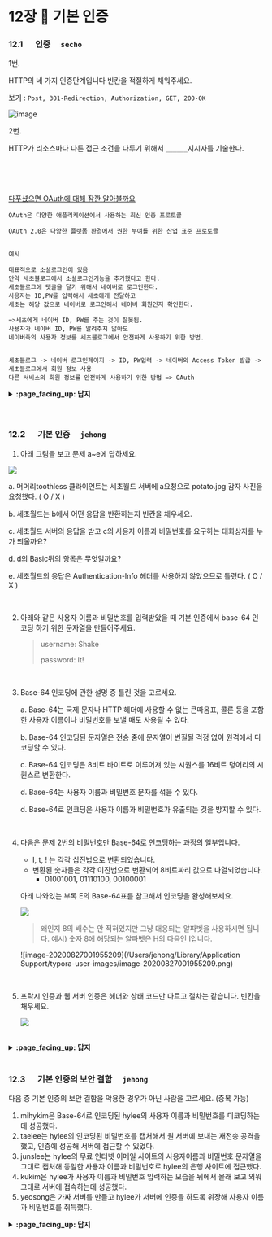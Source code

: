 # 12장 :octopus: 기본 인증
### __12.1__ 　 인증　 `secho`

1번.

HTTP의 네 가지 인증단계입니다 빈칸을 적절하게 채워주세요.

보기 : `Post, 301-Redirection, Authorization, GET, 200-OK`

![image](https://user-images.githubusercontent.com/55486644/91297759-cfe48180-e7d9-11ea-82c4-ca1d2809eece.png)


2번.

HTTP가 리소스마다 다른 접근 조건을 다루기 위해서 `______`지시자를 기술한다.

<br>
<br>
<br>

[다푸셨으면 OAuth에 대해 잠깐 알아볼까요](https://interconnection.tistory.com/76)

```
OAuth은 다양한 애플리케이션에서 사용하는 최신 인증 프로토콜

OAuth 2.0은 다양한 플랫폼 환경에서 권한 부여를 위한 산업 표준 프로토콜


예시

대표적으로 소셜로그인이 있음
만약 세초블로그에서 소셜로그인기능을 추가했다고 한다.
세초블로그에 댓글을 달기 위해서 네이버로 로그인한다.
사용자는 ID,PW를 입력해서 세초에게 전달하고
세초는 해당 값으로 네이버로 로그인해서 네이버 회원인지 확인한다.

=>세초에게 네이버 ID, PW를 주는 것이 잘못됨.
사용자가 네이버 ID, PW를 알려주지 않아도 
네이버측의 사용자 정보를 세초블로그에서 안전하게 사용하기 위한 방법.


세초블로그 -> 네이버 로그인페이지 -> ID, PW입력 -> 네이버의 Access Token 발급 -> 세초블로그에서 회원 정보 사용
다른 서비스의 회원 정보를 안전하게 사용하기 위한 방법 => OAuth

```

<details>
<summary> <b> :page_facing_up: 답지 </b>  </summary>
<div markdown="1">


- 1번.

  HTTP의 네 가지 인증단계입니다 빈칸을 적절하게 채워주세요.

  보기 : `Post, 301-Redirection, Authorization, GET, 200-OK`
![image](https://user-images.githubusercontent.com/55486644/91297759-cfe48180-e7d9-11ea-82c4-ca1d2809eece.png)

  

  정답 : 위에서부터 , `GET` , `Authorization`, `200 OK`

  

  2번.

  HTTP가 리소스마다 다른 접근 조건을 다루기 위해서 `______`지시자를 기술한다.

  `realm`지시자

</div>
</details>

<br>
<br>

### __12.2__ 　 기본 인증　 `jehong`

1.  아래 그림을 보고 문제 a~e에 답하세요.

![](https://images.velog.io/images/jehjong/post/86e1a2fe-fe1c-4b95-94c8-a6d5ae029c8f/image.png)

  a. 머머리toothless 클라이언트는 세초월드 서버에 a요청으로 potato.jpg 감자 사진을 요청했다. ( O / X )

  b. 세초월드는 b에서 어떤 응답을 반환하는지 빈칸을 채우세요.

  c. 세초월드 서버의 응답을 받고 c의 사용자 이름과 비밀번호를 요구하는 대화상자를 누가 띄울까요?

  d. d의 Basic뒤의 항목은 무엇일까요?

  e. 세초월드의 응답은 Authentication-Info 헤더를 사용하지 않았으므로 틀렸다. ( O / X )

<br>

2. 아래와 같은 사용자 이름과 비밀번호를 입력받았을 때 기본 인증에서 base-64 인코딩 하기 위한 문자열을 만들어주세요.

   > username: Shake
   >
   > password: It!

<br>

3. Base-64 인코딩에 관한 설명 중 틀린 것을 고르세요.

   a. Base-64는 국제 문자나 HTTP 헤더에 사용할 수 없는 큰따옴표, 콜론 등을 포함한 사용자 이름이나 비밀번호를 보낼 때도 사용될 수 있다. 

   b. Base-64 인코딩된 문자열은 전송 중에 문자열이 변질될 걱정 없이 원격에서 디코딩할 수 있다.

   c. Base-64 인코딩은 8비트 바이트로 이루어져 있는 시퀀스를 16비트 덩어리의 시퀀스로 변환한다.

   d. Base-64는 사용자 이름과 비밀번호 문자를 섞을 수 있다.

   d. Base-64로 인코딩은 사용자 이름과 비밀번호가 유출되는 것을 방지할 수 있다.


<br>

4. 다음은 문제 2번의 비밀번호만 Base-64로 인코딩하는 과정의 일부입니다. 

   - I, t, ! 는 각각 십진법으로 변환되었습니다.
   - 변환된 숫자들은 각각 이진법으로 변환되어 8비트짜리 값으로 나열되었습니다.
     - 01001001, 01110100, 00100001

   아래 나와있는 부록 E의 Base-64표를 참고해서 인코딩을 완성해보세요.

   ![](https://images.velog.io/images/jehjong/post/0500c8b3-0b1e-4dbe-9fd0-99ce85ca55e1/image.png)

   >  왜인지 8의 배수는 안 적혀있지만 그냥 대응되는 알파벳을 사용하시면 됩니다. 예시) 숫자 8에 해당되는 알파벳은 H의 다음인 I입니다.

   ![image-20200827001955209](/Users/jehong/Library/Application Support/typora-user-images/image-20200827001955209.png)



<br>


5. 프락시 인증과 웹 서버 인증은 헤더와 상태 코드만 다르고 절차는 같습니다. 빈칸을 채우세요.

   ![](https://images.velog.io/images/jehjong/post/b9ff7391-1b7e-4864-9b4b-854e35cecad2/image.png)

   
<br>

<details>
<summary> <b> :page_facing_up: 답지 </b>  </summary>
<div markdown="1">
  
1.  아래 그림을 보고 문제 a~e에 답하세요.  **p.324, 326**


![](https://images.velog.io/images/jehjong/post/f765c558-6030-4b85-875f-c4d0f82ffbe9/image.png)

  a. 머머리toothless 클라이언트는 세초월드 서버에 a요청으로 potato.jpg 감자 사진을 요청했다. ( **O** / X )

> **O**

  b. 세초월드는 b에서 어떤 응답을 반환하는지 빈칸을 채우세요.

  > 401 Authorization Required

  c. 세초월드 서버의 응답을 받고 c의 사용자 이름과 비밀번호를 요구하는 대화상자를 누가 띄울까요?

> 브라우저

  d. d의 Basic뒤의 항목은 무엇일까요?

> Base-64로 인코딩된 사용자 이름과 비밀번호

  e. 세초월드의 응답은 Authentication-Info 헤더를 사용하지 않았으므로 틀렸다. ( O / **X** )

> **X** 
>
> **p.323** 
>
> 어떤 인증 알고리즘은 **선택적인 헤더인 Authentication-Info**에 인증 세션에 관한 추가 정보를 기술해서 응답하기도 한다. 


<br>

<br>

2. 아래와 같은 사용자 이름과 비밀번호를 입력받았을 때 기본 인증에서 base-64 인코딩 하기 위한 문자열을 만들어주세요.

   > 답: Shake:It! **p.327**
   >
   > 브라우저는 사용자 이름과 비밀번호를 콜론으로 이어 문자열을 만든 후 base-64로 인코딩한다.


<br>

3. Base-64 인코딩에 관한 설명 중 틀린 것을 고르세요.

   a. Base-64는 국제 문자나 HTTP 헤더에 사용할 수 없는 큰따옴표, 콜론 등을 포함한 사용자 이름이나 비밀번호를 보낼 때도 사용될 수 있다. 

   b. Base-64 인코딩된 문자열은 전송 중에 문자열이 변질될 걱정 없이 원격에서 디코딩할 수 있다.

   **c. Base-64 인코딩은 8비트 바이트로 이루어져 있는 시퀀스를 16비트 덩어리의 시퀀스로 변환한다.**

   d. Base-64는 사용자 이름과 비밀번호 문자를 섞을 수 있다.

   d. Base-64로 인코딩은 사용자 이름과 비밀번호가 유출되는 것을 방지할 수 있다.

   > 답: **c**
   >
   > **p.326-327** 8비트 바이트로 이루어져 있는 시퀀스를 6비트 덩어리의 시퀀스로 변환한다.


<br>

4. 다음은 문제 2번의 비밀번호만 Base-64로 인코딩하는 과정의 일부입니다. 

   - I, t, ! 는 각각 십진법으로 변환되었습니다.
   - 변환된 숫자들은 각각 이진법으로 변환되어 8비트짜리 값으로 나열되었습니다.
     - 01001001, 01110100, 00100001

   아래 나와있는 부록 E의 Base-64표를 참고해서 인코딩을 완성해보세요.

   ![](https://images.velog.io/images/jehjong/post/0500c8b3-0b1e-4dbe-9fd0-99ce85ca55e1/image.png)

   >  왜인지 8의 배수는 안 적혀있지만 그냥 대응되는 알파벳을 사용하시면 됩니다. 예시) 숫자 8에 해당되는 알파벳은 H의 다음인 I입니다.

   ![image-20200827001955209](/Users/jehong/Library/Application Support/typora-user-images/image-20200827001955209.png)

![](https://images.velog.io/images/jehjong/post/6e4221c8-0cff-4b94-bdd2-f41fcec44f51/image.png)

> 답: **SXQh**
>
> **p.662-663** (pdf 파일에서 "Ow!" 를 검색하면 쉽게 접근 가능)
>
> 1. 8비트로 쪼개진 이진값들을 6비트들로 쪼개준다.
>
>    010010, 010111, 010000, 100001
>
> 2. 조각난 6비트짜리 값들을 각각 십진법으로 변환한다.
>
>    18, 23, 16, 33
>
> 3. 변환한 숫자들을 `표 E-1 Base-64 알파벳` 에서 대응되는 문자로 변환해준다.
>
>    SXQh



<br>


5. 프락시 인증과 웹 서버 인증은 헤더와 상태 코드만 다르고 절차는 같습니다. 빈칸을 채우세요.

   ![](https://images.velog.io/images/jehjong/post/389b8a9b-3c3b-4c53-9295-46a2f2124516/image.png)

   

</div>
</details>
<br>

### __12.3__ 　 기본 인증의 보안 결함　 `jehong`

다음 중 기본 인증의 보안 결함을 악용한 경우가 아닌 사람을 고르세요. (중복 가능)

1. mihykim은 Base-64로 인코딩된 hylee의 사용자 이름과 비밀번호를 디코딩하는데 성공했다.
2. taelee는 hylee의 인코딩된 비밀번호를 캡처해서 원 서버에 보내는 재전송 공격을 했고, 인증에 성공해 서버에 접근할 수 있었다.
3. junslee는 hylee의 무료 인터넷 이메일 사이트의 사용자이름과 비밀번호 문자열을 그대로 캡처해 동일한 사용자 이름과 비밀번호로 hylee의 은행 사이트에 접근했다.
4. kukim은 hylee가 사용자 이름과 비밀번호 입력하는 모습을 뒤에서 몰래 보고 외워 그대로 서버에 접속하는데 성공했다.
5. yeosong은 가짜 서버를 만들고 hylee가 서버에 인증을 하도록 위장해 사용자 이름과 비밀번호를 취득했다.




<details>
<summary> <b> :page_facing_up: 답지 </b>  </summary>
<div markdown="1">

다음 중 기본 인증의 보안 결함을 악용한 경우가 아닌 사람을 고르세요. (중복 가능)

1. mihykim은 Base-64로 인코딩된 hylee의 사용자 이름과 비밀번호를 디코딩하는데 성공했다.
2. taelee는 hylee의 인코딩된 비밀번호를 캡처해서 원 서버에 보내는 재전송 공격을 했고, 인증에 성공해 서버에 접근할 수 있었다.
3. junslee는 hylee의 무료 인터넷 이메일 사이트의 사용자이름과 비밀번호 문자열을 그대로 캡처해 동일한 사용자 이름과 비밀번호로 hylee의 은행 사이트에 접근했다.
4. **kukim은 hylee가 사용자 이름과 비밀번호 입력하는 모습을 뒤에서 몰래 보고 외워 그대로 서버에 접속하는데 성공했다.**
5. yeosong은 가짜 서버를 만들고 hylee가 인증을 하도록 위장해 사용자 이름과 비밀번호를 취득했다.

> 답: **4번 kukim**
>
> **p.328-329**

</div>
</details>
<br>

